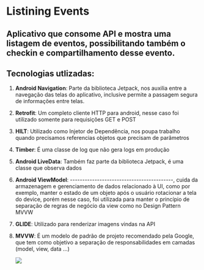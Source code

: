 # Listining Events


## Aplicativo que consome API e mostra uma listagem de eventos, possibilitando também o checkin e compartilhamento desse evento.


## Tecnologias utlizadas:


 1. **Android Navigation**: Parte da biblioteca Jetpack, nos auxilia entre a
    navegação das telas do aplicativo, inclusive permite a passagem
    segura de informações entre telas.
 2. **Retrofit**: Um completo cliente HTTP para android, nesse caso foi
    utilizado somente para requisições GET e POST
 3. **HILT**: Utilizado como Injetor de Dependência, nos poupa trabalho
    quando precisamos referencias objetos que precisam de parâmetros
 4. **Timber**: É uma classe de log que não gera logs em produção
 5. **Android LiveData**: Também faz parte da biblioteca Jetpack, é uma
    classe que observa dados
 6. **Android ViewModel**:  ------------------------------------------,
    cuida da armazenagem e gerenciamento de dados relacionado à UI, como
    por exemplo, manter o estado de um objeto após o usuário rotacionar
    a tela do device, porém nesse caso, foi utilizada para manter o
    princípio de separação de regras de negócio da view como no Design
    Pattern MVVW
 7. **GLIDE**: Utilizado para renderizar imagens vindas na API
 8. **MVVW**: É um modelo de padrão de projeto recomendado pela Google, que
    tem como objetivo a separação de responsabilidades em camadas
    (model, view, data ...)
    
    ![](giphy.gif)
